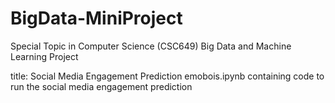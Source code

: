 # BigData-MiniProject
Special Topic in Computer Science (CSC649) Big Data and Machine Learning Project

title: Social Media Engagement Prediction
emobois.ipynb containing code to run the social media engagement prediction 
